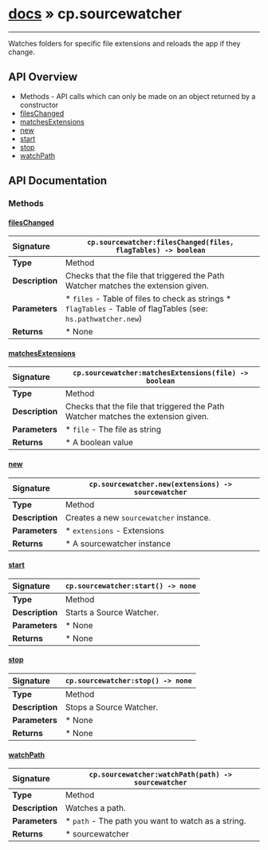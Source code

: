 # [docs](index.md) » cp.sourcewatcher
---

Watches folders for specific file extensions and reloads the app if they change.

## API Overview
* Methods - API calls which can only be made on an object returned by a constructor
 * [filesChanged](#fileschanged)
 * [matchesExtensions](#matchesextensions)
 * [new](#new)
 * [start](#start)
 * [stop](#stop)
 * [watchPath](#watchpath)

## API Documentation

### Methods

#### [filesChanged](#fileschanged)
| <span style="float: left;">**Signature**</span> | <span style="float: left;">`cp.sourcewatcher:filesChanged(files, flagTables) -> boolean` </span>                                                          |
| -----------------------------------------------------|---------------------------------------------------------------------------------------------------------|
| **Type**                                             | Method                                                                                         |
| **Description**                                      | Checks that the file that triggered the Path Watcher matches the extension given.                                                                                         |
| **Parameters**                                       |  * `files`      - Table of files to check as strings * `flagTables` - Table of flagTables (see: `hs.pathwatcher.new`)                                       |
| **Returns**                                          |  * None                                                |

#### [matchesExtensions](#matchesextensions)
| <span style="float: left;">**Signature**</span> | <span style="float: left;">`cp.sourcewatcher:matchesExtensions(file) -> boolean` </span>                                                          |
| -----------------------------------------------------|---------------------------------------------------------------------------------------------------------|
| **Type**                                             | Method                                                                                         |
| **Description**                                      | Checks that the file that triggered the Path Watcher matches the extension given.                                                                                         |
| **Parameters**                                       |  * `file`       - The file as string                                       |
| **Returns**                                          |  * A boolean value                                                |

#### [new](#new)
| <span style="float: left;">**Signature**</span> | <span style="float: left;">`cp.sourcewatcher.new(extensions) -> sourcewatcher` </span>                                                          |
| -----------------------------------------------------|---------------------------------------------------------------------------------------------------------|
| **Type**                                             | Method                                                                                         |
| **Description**                                      | Creates a new `sourcewatcher` instance.                                                                                         |
| **Parameters**                                       |  * `extensions`     - Extensions                                       |
| **Returns**                                          |  * A sourcewatcher instance                                                |

#### [start](#start)
| <span style="float: left;">**Signature**</span> | <span style="float: left;">`cp.sourcewatcher:start() -> none` </span>                                                          |
| -----------------------------------------------------|---------------------------------------------------------------------------------------------------------|
| **Type**                                             | Method                                                                                         |
| **Description**                                      | Starts a Source Watcher.                                                                                         |
| **Parameters**                                       |  * None                                       |
| **Returns**                                          |  * None                                                |

#### [stop](#stop)
| <span style="float: left;">**Signature**</span> | <span style="float: left;">`cp.sourcewatcher:stop() -> none` </span>                                                          |
| -----------------------------------------------------|---------------------------------------------------------------------------------------------------------|
| **Type**                                             | Method                                                                                         |
| **Description**                                      | Stops a Source Watcher.                                                                                         |
| **Parameters**                                       |  * None                                       |
| **Returns**                                          |  * None                                                |

#### [watchPath](#watchpath)
| <span style="float: left;">**Signature**</span> | <span style="float: left;">`cp.sourcewatcher:watchPath(path) -> sourcewatcher` </span>                                                          |
| -----------------------------------------------------|---------------------------------------------------------------------------------------------------------|
| **Type**                                             | Method                                                                                         |
| **Description**                                      | Watches a path.                                                                                         |
| **Parameters**                                       |  * `path`       - The path you want to watch as a string.                                       |
| **Returns**                                          |  * sourcewatcher                                                |

